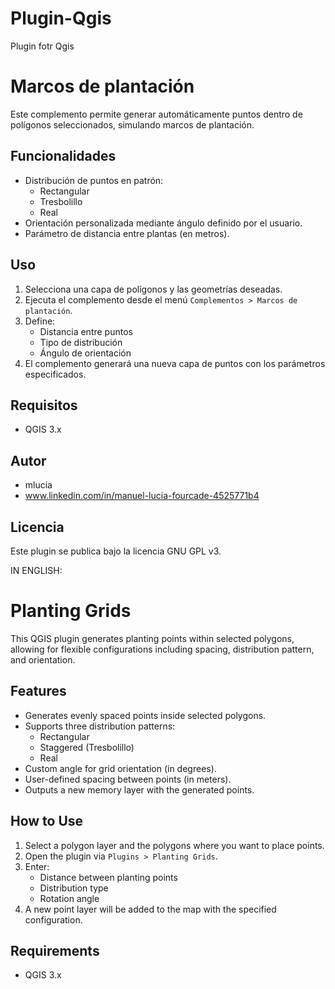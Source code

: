 # Plugin-Qgis
Plugin fotr Qgis
# Marcos de plantación

Este complemento permite generar automáticamente puntos dentro de polígonos seleccionados, simulando marcos de plantación. 

## Funcionalidades

- Distribución de puntos en patrón:
  - Rectangular
  - Tresbolillo
  - Real
- Orientación personalizada mediante ángulo definido por el usuario.
- Parámetro de distancia entre plantas (en metros).

## Uso

1. Selecciona una capa de polígonos y las geometrías deseadas.
2. Ejecuta el complemento desde el menú `Complementos > Marcos de plantación`.
3. Define:
   - Distancia entre puntos
   - Tipo de distribución
   - Ángulo de orientación
4. El complemento generará una nueva capa de puntos con los parámetros especificados.

## Requisitos

- QGIS 3.x

## Autor

- mlucia
- www.linkedin.com/in/manuel-lucia-fourcade-4525771b4

## Licencia

Este plugin se publica bajo la licencia GNU GPL v3.

IN ENGLISH:

# Planting Grids

This QGIS plugin generates planting points within selected polygons, allowing for flexible configurations including spacing, distribution pattern, and orientation.

## Features

- Generates evenly spaced points inside selected polygons.
- Supports three distribution patterns:
  - Rectangular
  - Staggered (Tresbolillo)
  - Real
- Custom angle for grid orientation (in degrees).
- User-defined spacing between points (in meters).
- Outputs a new memory layer with the generated points.

## How to Use

1. Select a polygon layer and the polygons where you want to place points.
2. Open the plugin via `Plugins > Planting Grids`.
3. Enter:
   - Distance between planting points
   - Distribution type
   - Rotation angle
4. A new point layer will be added to the map with the specified configuration.

## Requirements

- QGIS 3.x
